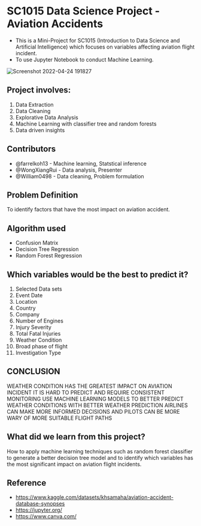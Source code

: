 # SC1015 Data Science Project - Aviation Accidents
 

- This is a Mini-Project for SC1015 (Introduction to Data Science and Artificial Intelligence) which focuses on variables affecting aviation flight incident.  
- To use Jupyter Notebook to conduct Machine Learning.

![Screenshot 2022-04-24 191827](https://user-images.githubusercontent.com/95912811/164973897-f884a070-a4f8-4fe2-9499-9f3240f55c8c.png)

## Project involves:
1. Data Extraction
2. Data Cleaning
3. Explorative Data Analysis
4. Machine Learning with classifier tree and random forests
5. Data driven insights

## Contributors
- @farrelkoh13 - Machine learning, Statstical inference
- @WongXiangRui - Data analysis, Presenter 
- @William0498 - Data cleaning, Problem formulation

## Problem Definition
To identify factors that have the most impact on aviation accident.

## Algorithm used
- Confusion Matrix
- Decision Tree Regression 
- Random Forest Regression

## Which variables would be the best to predict it?
1. Selected Data sets
2. Event Date
3. Location
4. Country
5. Company
6. Number of Engines
7. Injury Severity
8. Total Fatal Injuries
9. Weather Condition
10. Broad phase of flight
11. Investigation Type

## CONCLUSION
WEATHER CONDITION HAS THE GREATEST IMPACT ON AVIATION INCIDENT
IT IS HARD TO PREDICT AND REQUIRE CONSISTENT MONITORING USE MACHINE LEARNING MODELS TO BETTER PREDICT WEATHER CONDITIONS
WITH BETTER WEATHER PREDICTION AIRLINES CAN MAKE MORE INFORMED DECISIONS AND PILOTS CAN BE MORE WARY OF MORE SUITABLE FLIGHT PATHS

## What did we learn from this project?
How to apply machine learning techniques such as random forest classifier to generate a better decision tree model and to identify which variables has the most significant impact on aviation flight incidents.

## Reference
- https://www.kaggle.com/datasets/khsamaha/aviation-accident-database-synopses
- https://jupyter.org/
- https://www.canva.com/
